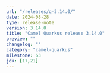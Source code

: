 ```yaml
---
url: "/releases/q-3.14.0/"
date: 2024-08-28
type: release-note
version: 3.14.0
title: "Camel Quarkus release 3.14.0"
preview: ""
changelog: ""
category: "camel-quarkus"
milestone: 63
jdk: [17,21]
---
```

